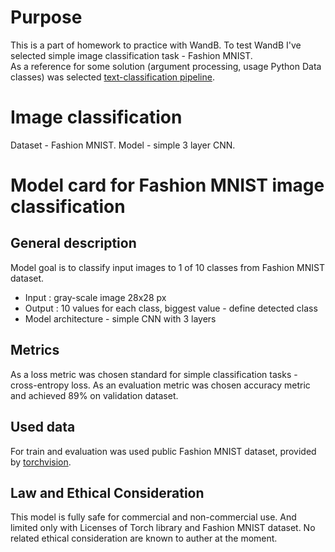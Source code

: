 # Purpose

This is a part of homework to practice with WandB. 
To test WandB I've selected simple image classification task - Fashion MNIST.  
As a reference for some solution (argument processing, usage Python Data classes) was selected [text-classification pipeline](https://github.com/huggingface/transformers/tree/main/examples/pytorch/text-classification).

# Image classification

Dataset - Fashion MNIST.
Model - simple 3 layer CNN.

# Model card for Fashion MNIST image classification

## General description 
Model goal is to classify input images to 1 of 10 classes from Fashion MNIST dataset.
 - Input : gray-scale image 28x28 px
 - Output : 10 values for each class, biggest value - define detected class
 - Model architecture - simple CNN with 3 layers

## Metrics 
As a loss metric was chosen standard for simple classification tasks - cross-entropy loss.
As an evaluation metric was chosen accuracy metric and achieved 89% on validation dataset.

## Used data

For train and evaluation was used public Fashion MNIST dataset, provided by [torchvision](https://pytorch.org/vision/main/generated/torchvision.datasets.FashionMNIST.html). 

## Law and Ethical Consideration
This model is fully safe for commercial and non-commercial use. 
And limited only with Licenses of Torch library and Fashion MNIST dataset.
No related ethical consideration are known to auther at the moment.
